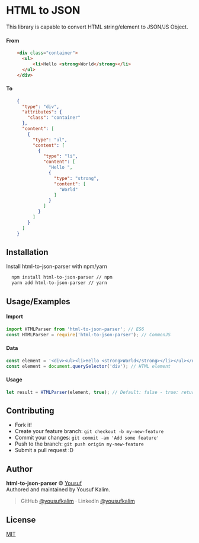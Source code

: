 # HTML to JSON

This library is capable to convert HTML string/element to JSON/JS Object.

#### From
```html
    <div class="container">
      <ul>
          <li>Hello <strong>World</strong></li>
      </ul>
    </div>
```

#### To
```json
    {
      "type": "div",
      "attributes": {
        "class": "container"
      },
      "content": [
        {
          "type": "ul",
          "content": [
            {
              "type": "li",
              "content": [
                "Hello ",
                {
                  "type": "strong",
                  "content": [
                    "World"
                  ]
                }
              ]
            }
          ]
        }
      ]
    }
```

## Installation

Install html-to-json-parser with npm/yarn

```bash
  npm install html-to-json-parser // npm
  yarn add html-to-json-parser // yarn
```

## Usage/Examples

#### Import

```javascript
import HTMLParser from 'html-to-json-parser'; // ES6
const HTMLParser = require('html-to-json-parser'); // CommonJS
```

#### Data

```javascript
const element = '<div><ul><li>Hello <strong>World</strong></li></ul></div>'; // HTML string
const element = document.querySelector('div'); // HTML element
```

#### Usage

```javascript
let result = HTMLParser(element, true); // Default: false - true: return JSON, false: return JS Object
```

## Contributing

- Fork it!
- Create your feature branch: `git checkout -b my-new-feature`
- Commit your changes: `git commit -am 'Add some feature'`
- Push to the branch: `git push origin my-new-feature`
- Submit a pull request :D

## Author

**html-to-json-parser** © [Yousuf](https://github.com/yousufkalim)  
Authored and maintained by Yousuf Kalim.

> GitHub [@yousufkalim](https://github.com/yousufkalim) · LinkedIn [@yousufkalim](https://www.linkedin.com/in/yousufkalim/)
## License

[MIT](https://choosealicense.com/licenses/mit/)